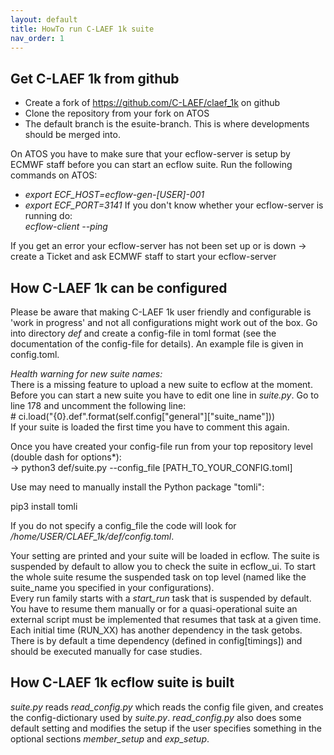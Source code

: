 ```yaml
---
layout: default
title: HowTo run C-LAEF 1k suite
nav_order: 1
---
```


## Get C-LAEF 1k from github

-   Create a fork of https://github.com/C-LAEF/claef_1k on github
-   Clone the repository from your fork on ATOS
-   The default branch is the esuite-branch. This is where developments should be merged into. 

On ATOS you have to make sure that your ecflow-server is setup by ECMWF staff before you can start an ecflow suite. Run the following commands on ATOS:
- *export ECF_HOST=ecflow-gen-[USER]-001*
- *export ECF_PORT=3141*
If you don't know whether your ecflow-server is running do:  
*ecflow-client --ping*

If you get an error your ecflow-server has not been set up or is down -> create a Ticket and ask ECMWF staff to start your ecflow-server


## How C-LAEF 1k can be configured
Please be aware that making C-LAEF 1k user friendly and configurable is 'work in progress' and not all configurations might work out of the box.
Go into directory *def* and create a config-file in toml format (see the documentation of the config-file for details). An example file is given in config.toml.

*Health warning for new suite names:*  
There is a missing feature to upload a new suite to ecflow at the moment. Before you can start a new suite you have to edit one line in *suite.py*. Go to line 178 and uncomment the following line:  
\# ci.load("{0}.def".format(self.config["general"]["suite_name"]))  
If your suite is loaded the first time you have to comment this again.

Once you have created your config-file run from your top repository level (double dash for options*):  
-> python3 def/suite.py --config_file [PATH_TO_YOUR_CONFIG.toml]

Use may need to manually install the Python package "tomli": 

pip3 install tomli

If you do not specify a config_file the code will look for */home/USER/CLAEF_1k/def/config.toml*.

Your setting are printed and your suite will be loaded in ecflow. The suite is suspended by default to allow you to check the suite in ecflow_ui. To start the whole suite resume the suspended task on top level (named like the suite_name you specified in your configurations).  
Every run family starts with a *start_run* task that is suspended by default. You have to resume them manually or for a quasi-operational suite an external script must be implemented that resumes that task at a given time.
Each initial time (RUN_XX) has another dependency in the task getobs. There is by default a time dependency (defined in config[timings]) and should be executed manually for case studies. 

## How C-LAEF 1k ecflow suite is built

*suite.py* reads *read_config.py* which reads the config file given, and creates the config-dictionary used by *suite.py*. *read_config.py* also does some default setting and modifies the setup if the user specifies something in the optional sections *member_setup* and *exp_setup*. 
